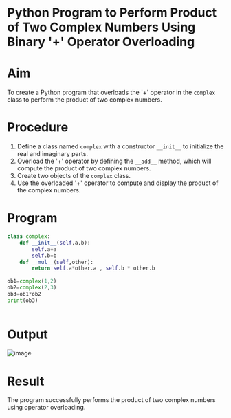 # Python Program to Perform Product of Two Complex Numbers Using Binary '+' Operator Overloading

# Aim
To create a Python program that overloads the '+' operator in the `complex` class to perform the product of two complex numbers.

# Procedure
1. Define a class named `complex` with a constructor `__init__` to initialize the real and imaginary parts.
2. Overload the '+' operator by defining the `__add__` method, which will compute the product of two complex numbers.
3. Create two objects of the `complex` class.
4. Use the overloaded '+' operator to compute and display the product of the complex numbers.
# Program
```python
class complex:
    def __init__(self,a,b):
        self.a=a
        self.b=b
    def __mul__(self,other):
        return self.a*other.a , self.b * other.b
        
ob1=complex(1,2)
ob2=complex(2,3)
ob3=ob1*ob2
print(ob3)
        
```

# Output

![image](https://github.com/user-attachments/assets/1bed67be-0d6d-4a20-902d-faee7dd62cc1)

# Result
The program successfully performs the product of two complex numbers using operator overloading.

